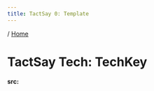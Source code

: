 ```yaml
---
title: TactSay 0: Template
---
```


/ [Home](index.md)

# TactSay Tech: TechKey



#### src:
```

```